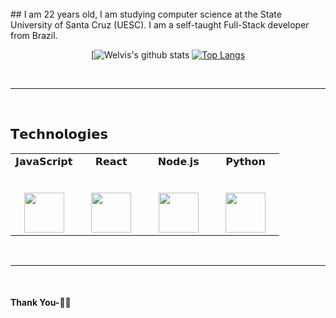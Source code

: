 <br />
## I am 22 years old, I am studying computer science at the State University of Santa Cruz (UESC). I am a self-taught Full-Stack developer from Brazil.
<br />

<div align="center" >

[![Welvis's github stats](https://github-readme-stats.vercel.app/api?username=WelvisSS&show_icons=true&title_color=fff&icon_color=79ff97&text_color=9f9f9f&bg_color=151515)
[![Top Langs](https://github-readme-stats.vercel.app/api/top-langs/?username=welvisss&layout=compact&theme=radical&bg_color=30,0d0d0d,191919&title_color=fff&text_color=fff&icon_color=79ff97)](https://github.com/anuraghazra/github-readme-stats)

</div>

<br />

*************

<br />

## 𝗧𝗲𝗰𝗵𝗻𝗼𝗹𝗼𝗴𝗶𝗲𝘀

<table>
  <tbody>
    <tr valign="top">
      <td width="25%" align="center">
        <span>𝗝𝗮𝘃𝗮𝗦𝗰𝗿𝗶𝗽𝘁</span><br><br><br>
        <img height="64px" src="https://cdn.svgporn.com/logos/javascript.svg">
      </td>
      <td width="25%" align="center">
        <span>𝗥𝗲𝗮𝗰𝘁</span><br><br><br>
        <img height="64px" src="https://cdn.svgporn.com/logos/react.svg">
      </td>
      <td width="25%" align="center">
         <span>𝗡𝗼𝗱𝗲.𝗷𝘀</span><br><br><br>
         <img height="64px" src="https://cdn.svgporn.com/logos/nodejs-icon.svg">
      </td>
      <td width="25%" align="center">
         <span>𝗣𝘆𝘁𝗵𝗼𝗻</span><br><br><br>
         <img height="64px" src="https://cdn.svgporn.com/logos/python.svg">
      </td>
    </tr>    
  </tbody>
</table>

<br />

*************

<br />

#### Thank You-🙏🏼
